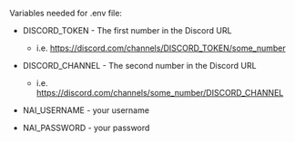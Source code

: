 Variables needed for .env file:
 - DISCORD_TOKEN - The first number in the Discord URL

   -   i.e. https://discord.com/channels/DISCORD_TOKEN/some_number

 - DISCORD_CHANNEL - The second number in the Discord URL

   -   i.e. https://discord.com/channels/some_number/DISCORD_CHANNEL

 - NAI_USERNAME - your username
 
 - NAI_PASSWORD - your password

